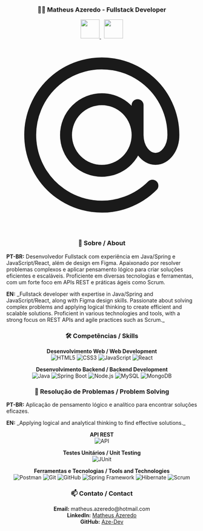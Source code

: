 <h3 align="center">👨‍💻 Matheus Azeredo - Fullstack Developer</h3>

<p align="center">
  <a href="https://www.linkedin.com/in/matheus-azeredo-89bbb7279/">
          <img src="https://cdn.jsdelivr.net/gh/devicons/devicon@latest/icons/linkedin/linkedin-original.svg" width="50"/>
  </a>&nbsp;
  <a href="https://github.com/Aze-Dev">
          <img src="https://cdn.jsdelivr.net/gh/devicons/devicon@latest/icons/github/github-original.svg" width="50"/>
  </a href="">
    <svg xmlns="http://www.w3.org/2000/svg" fill="none" viewBox="0 0 24 24" stroke-width="1.5" stroke="currentColor" class="size-6">
  <path stroke-linecap="round" stroke-linejoin="round" d="M16.5 12a4.5 4.5 0 1 1-9 0 4.5 4.5 0 0 1 9 0Zm0 0c0 1.657 1.007 3 2.25 3S21 13.657 21 12a9 9 0 1 0-2.636 6.364M16.5 12V8.25" />
</svg>

  <a>
    
  </a>

</p>

<h3 align="center">🌟 Sobre / About</h3>

<p><strong>PT-BR:</strong> Desenvolvedor Fullstack com experiência em Java/Spring e JavaScript/React, além de design em Figma. Apaixonado por resolver problemas complexos e aplicar pensamento lógico para criar soluções eficientes e escaláveis. Proficiente em diversas tecnologias e ferramentas, com um forte foco em APIs REST e práticas ágeis como Scrum.</p>

<p><strong>EN:</strong> _Fullstack developer with expertise in Java/Spring and JavaScript/React, along with Figma design skills. Passionate about solving complex problems and applying logical thinking to create efficient and scalable solutions. Proficient in various technologies and tools, with a strong focus on REST APIs and agile practices such as Scrum._</p>

<h3 align="center">🛠️ Competências / Skills</h3>

<p align="center">
  <strong>Desenvolvimento Web / Web Development</strong><br>
  <img src="https://img.shields.io/badge/HTML5-E34F26?style=flat&logo=html5&logoColor=white" alt="HTML5"> 
  <img src="https://img.shields.io/badge/CSS3-1572B6?style=flat&logo=css3&logoColor=white" alt="CSS3"> 
  <img src="https://img.shields.io/badge/JavaScript-F7DF1E?style=flat&logo=javascript&logoColor=black" alt="JavaScript"> 
  <img src="https://img.shields.io/badge/React-20232A?style=flat&logo=react&logoColor=61DAFB" alt="React">
</p>

<p align="center">
  <strong>Desenvolvimento Backend / Backend Development</strong><br>
  <img src="https://img.shields.io/badge/Java-007396?style=flat&logo=java&logoColor=white" alt="Java"> 
  <img src="https://img.shields.io/badge/Spring%20Boot-6DB33F?style=flat&logo=spring-boot&logoColor=white" alt="Spring Boot"> 
  <img src="https://img.shields.io/badge/Node.js-43853D?style=flat&logo=node-dot-js&logoColor=white" alt="Node.js"> 
  <img src="https://img.shields.io/badge/MySQL-4479A1?style=flat&logo=mysql&logoColor=white" alt="MySQL">
  <img src="https://img.shields.io/badge/MongoDB-4DB33D?style=flat&logo=mongodb&logoColor=white" alt="MongoDB">
</p>

<h3 align="center">🚀 Resolução de Problemas / Problem Solving</h3>

<p><strong>PT-BR:</strong> Aplicação de pensamento lógico e analítico para encontrar soluções eficazes.</p>

<p><strong>EN:</strong> _Applying logical and analytical thinking to find effective solutions._</p>

<p align="center">
  <strong>API REST</strong><br>
  <img src="https://img.shields.io/badge/API-009688?style=flat&logo=api&logoColor=white" alt="API">
</p>

<p align="center">
  <strong>Testes Unitários / Unit Testing</strong><br>
  <img src="https://img.shields.io/badge/JUnit-25A162?style=flat&logo=junit5&logoColor=white" alt="JUnit">
</p>

<p align="center">
  <strong>Ferramentas e Tecnologias / Tools and Technologies</strong><br>
  <img src="https://img.shields.io/badge/Postman-FF6C37?style=flat&logo=postman&logoColor=white" alt="Postman"> 
  <img src="https://img.shields.io/badge/Git-F05032?style=flat&logo=git&logoColor=white" alt="Git"> 
  <img src="https://img.shields.io/badge/GitHub-181717?style=flat&logo=github&logoColor=white" alt="GitHub"> 
  <img src="https://img.shields.io/badge/Spring%20Framework-6DB33F?style=flat&logo=spring&logoColor=white" alt="Spring Framework"> 
  <img src="https://img.shields.io/badge/Hibernate-59666C?style=flat&logo=hibernate&logoColor=white" alt="Hibernate"> 
  <img src="https://img.shields.io/badge/Scrum-6DB33F?style=flat&logo=scrumalliance&logoColor=white" alt="Scrum">
</p>

<h3 align="center">📫 Contato / Contact</h3>

<p align="center">
  <strong>Email:</strong> matheus.azeredo@hotmail.com<br>
  <strong>LinkedIn:</strong> <a href="https://www.linkedin.com/in/matheus-azeredo-89bbb7279/">Matheus Azeredo</a><br>
  <strong>GitHub:</strong> <a href="https://github.com/Aze-Dev">Aze-Dev</a>
</p>

